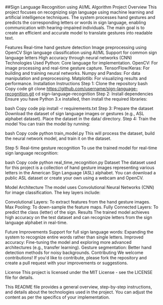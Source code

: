 ##Sign Language Recognition using AI/ML Algorithm
Project Overview
This project focuses on recognizing sign language using machine learning and artificial intelligence techniques. The system processes hand gestures and predicts the corresponding letters or words in sign language, enabling communication with hearing-impaired individuals. The main goal is to create an efficient and accurate model to translate gestures into readable text.

Features
Real-time hand gesture detection
Image preprocessing using OpenCV
Sign language classification using AI/ML
Support for common sign language letters
High accuracy through neural networks (CNN)
Technologies Used
Python: Core language for implementation.
OpenCV: For image processing and real-time gesture capture.
TensorFlow/Keras: For building and training neural networks.
Numpy and Pandas: For data manipulation and preprocessing.
Matplotlib: For visualizing results and performance.
Installation Instructions
Step 1: Clone the repository
bash
Copy code
git clone https://github.com/username/sign-language-recognition.git
cd sign-language-recognition
Step 2: Install dependencies
Ensure you have Python 3.x installed, then install the required libraries:

bash
Copy code
pip install -r requirements.txt
Step 3: Prepare the dataset
Download the dataset of sign language images or gestures (e.g., ASL alphabet dataset).
Place the dataset in the data/ directory.
Step 4: Train the model
You can train the model by running:

bash
Copy code
python train_model.py
This will process the dataset, build the neural network model, and train it on the dataset.

Step 5: Real-time gesture recognition
To use the trained model for real-time sign language recognition:

bash
Copy code
python real_time_recognition.py
Dataset
The dataset used for this project is a collection of hand gesture images representing various letters in the American Sign Language (ASL) alphabet. You can download a public ASL dataset or create your own using a webcam and OpenCV.

Model Architecture
The model uses Convolutional Neural Networks (CNN) for image classification. The key layers include:

Convolutional Layers: To extract features from the hand gesture images.
Max Pooling: To down-sample the feature maps.
Fully Connected Layers: To predict the class (letter) of the sign.
Results
The trained model achieves high accuracy on the test dataset and can recognize letters from the sign language alphabet in real-time.

Future Improvements
Support for full sign language words: Expanding the system to recognize entire words rather than single letters.
Improved accuracy: Fine-tuning the model and exploring more advanced architectures (e.g., transfer learning).
Gesture segmentation: Better hand detection methods for noisy backgrounds.
Contributing
We welcome contributions! If you'd like to contribute, please fork the repository and create a pull request with your improvements or suggestions.

License
This project is licensed under the MIT License - see the LICENSE file for details.

This README file provides a general overview, step-by-step instructions, and details about the technologies used in the project. You can adjust the content as per the specifics of your implementation.










